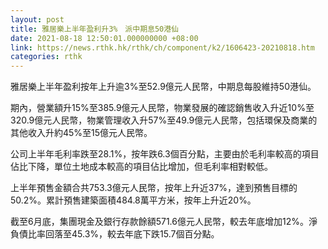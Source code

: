 ```yaml
---
layout: post
title: 雅居樂上半年盈利升3%　派中期息50港仙
date: 2021-08-18 12:50:01.000000000 +08:00
link: https://news.rthk.hk/rthk/ch/component/k2/1606423-20210818.htm
categories: rthk
---
```


雅居樂上半年盈利按年上升逾3%至52.9億元人民幣，中期息每股維持50港仙。

期內，營業額升15%至385.9億元人民幣，物業發展的確認銷售收入升近10%至320.9億元人民幣，物業管理收入升57%至49.9億元人民幣，包括環保及商業的其他收入升約45%至15億元人民幣。

公司上半年毛利率跌至28.1%，按年跌6.3個百分點，主要由於毛利率較高的項目佔比下降，單位土地成本較高的項目佔比增加，但毛利率相對較低。

上半年預售金額合共753.3億元人民幣，按年上升近37%，達到預售目標的50.2%。累計預售建築面積484.8萬平方米，按年上升近20%。

截至6月底，集團現金及銀行存款餘額571.6億元人民幣，較去年底增加12%。淨負債比率回落至45.3%，較去年底下跌15.7個百分點。
